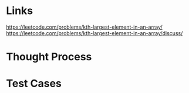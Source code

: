 # Links
https://leetcode.com/problems/kth-largest-element-in-an-array/
https://leetcode.com/problems/kth-largest-element-in-an-array/discuss/

# Thought Process

# Test Cases

